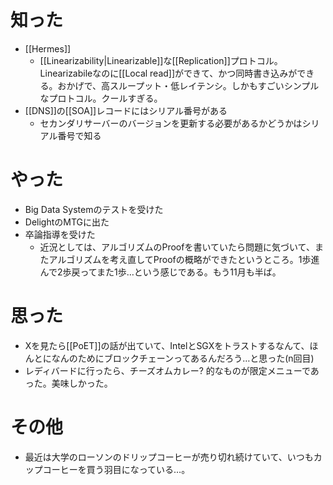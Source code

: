 # 知った
- [[Hermes]]
	- [[Linearizability|Linearizable]]な[[Replication]]プロトコル。Linearizabileなのに[[Local read]]ができて、かつ同時書き込みができる。おかげで、高スループット・低レイテンシ。しかもすごいシンプルなプロトコル。クールすぎる。
- [[DNS]]の[[SOA]]レコードにはシリアル番号がある
	- セカンダリサーバーのバージョンを更新する必要があるかどうかはシリアル番号で知る
# やった
- Big Data Systemのテストを受けた
- DelightのMTGに出た
- 卒論指導を受けた
	- 近況としては、アルゴリズムのProofを書いていたら問題に気づいて、またアルゴリズムを考え直してProofの概略ができたというところ。1歩進んで2歩戻ってまた1歩…という感じである。もう11月も半ば。
# 思った
- Xを見たら[[PoET]]の話が出ていて、IntelとSGXをトラストするなんて、ほんとになんのためにブロックチェーンってあるんだろう…と思った(n回目)
- レディバードに行ったら、チーズオムカレー? 的なものが限定メニューであった。美味しかった。
# その他
- 最近は大学のローソンのドリップコーヒーが売り切れ続けていて、いつもカップコーヒーを買う羽目になっている…。